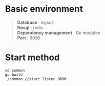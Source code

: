 # Basic environment
>**Database** : mysql  
>**Nosql**        : redis  
>**Dependency management** : Go modules  
>**Port** : 9090  
# Start method
```
cd common
go build
./common //start listen 9090
```